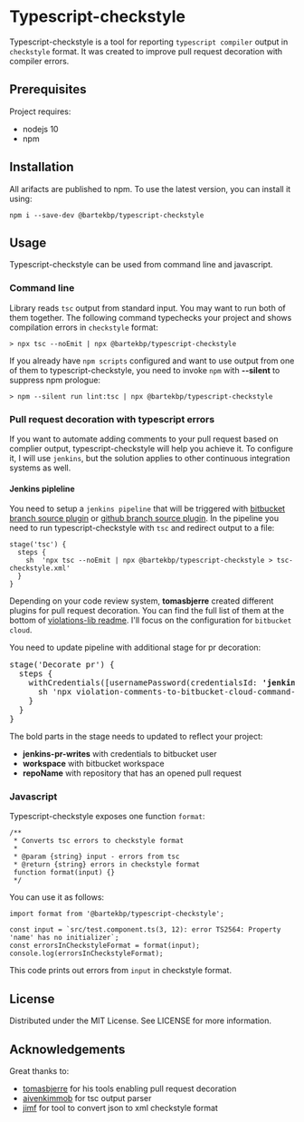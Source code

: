 # Typescript-checkstyle
Typescript-checkstyle is a tool for reporting `typescript compiler` output in `checkstyle` format. It was created to improve pull request decoration with compiler errors.

## Prerequisites
Project requires:
- nodejs 10
- npm

## Installation
All arifacts are published to npm. To use the latest version, you can install it using:
```
npm i --save-dev @bartekbp/typescript-checkstyle
```

## Usage
Typescript-checkstyle can be used from command line and javascript.

### Command line
Library reads `tsc` output from standard input. You may want to run both of them together. The following command typechecks your project and shows compilation errors in `checkstyle` format:
```
> npx tsc --noEmit | npx @bartekbp/typescript-checkstyle
```

If you already have `npm scripts` configured and want to use output from one of them to  typescript-checkstyle, you need to invoke `npm` with **--silent** to suppress npm prologue:
```
> npm --silent run lint:tsc | npx @bartekbp/typescript-checkstyle
```

### Pull request decoration with typescript errors
If you want to automate adding comments to your pull request based on complier output, typescript-checkstyle will help you achieve it. To configure it, I will use `jenkins`, but the solution applies to other continuous integration systems as well.

#### Jenkins pipleline

You need to setup a `jenkins pipeline` that will be triggered with [bitbucket branch source plugin](https://plugins.jenkins.io/cloudbees-bitbucket-branch-source/) or [github branch source plugin](https://github.com/jenkinsci/github-branch-source-plugin). In the pipeline you need to run typescript-checkstyle with `tsc` and redirect output to a file:
```
stage('tsc') {
  steps {
    sh  'npx tsc --noEmit | npx @bartekbp/typescript-checkstyle > tsc-checkstyle.xml'
  }
}
```
Depending on your code review system, **tomasbjerre** created different plugins for pull request decoration. You can find the full list of them at the bottom of [violations-lib readme](https://github.com/tomasbjerre/violations-lib). I'll focus on the configuration for `bitbucket cloud`.

You need to update pipeline with additional stage for pr decoration:
<pre>
stage('Decorate pr') {
  steps {
    withCredentials([usernamePassword(credentialsId: <strong>'jenkins-pr-writes'</strong>, passwordVariable: 'JENKINS_VIOLATION_PASSWORD', usernameVariable: 'JENKINS_VIOLATION_USER')]) {
      sh 'npx violation-comments-to-bitbucket-cloud-command-line -u "$JENKINS_VIOLATION_USER" -p "$JENKINS_VIOLATION_PASSWORD" -ws <strong>workspace</strong> -rs <strong>repoName</strong> -prid "$CHANGE_ID" -v "CHECKSTYLE" "." ".*tsc-checkstyle.xml$" "tsc" || true'
    }
  }
}
</pre>
The bold parts in the stage needs to updated to reflect your project:
- **jenkins-pr-writes** with credentials to bitbucket user
- **workspace** with bitbucket workspace
- **repoName** with repository that has an opened pull request


### Javascript
Typescript-checkstyle exposes one function `format`:
```
/**
 * Converts tsc errors to checkstyle format
 *
 * @param {string} input - errors from tsc
 * @return {string} errors in checkstyle format
 function format(input) {}
 */
```
You can use it as follows:
```
import format from '@bartekbp/typescript-checkstyle';

const input = `src/test.component.ts(3, 12): error TS2564: Property 'name' has no initializer`;
const errorsInCheckstyleFormat = format(input);
console.log(errorsInCheckstyleFormat);
```

This code prints out errors from `input` in checkstyle format.

## License

Distributed under the MIT License. See LICENSE for more information.

## Acknowledgements
Great thanks to:
- [tomasbjerre](https://github.com/tomasbjerre) for his tools enabling pull request decoration
- [aivenkimmob](https://github.com/aivenkimmob) for tsc output parser
- [jimf](https://github.com/jimf) for tool to convert json to xml checkstyle format
